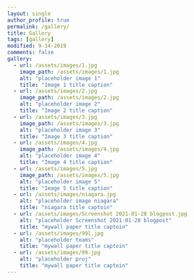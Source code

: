 ```yaml
---
layout: single
author_profile: true
permalink: /gallery/
title: Gallery
tags: [gallery]
modified: 9-14-2019
comments: false
gallery:
  - url: /assets/images/1.jpg
    image_path: /assets/images/1.jpg
    alt: "placeholder image 1"
    title: "Image 1 title caption"
  - url: /assets/images/2.jpg
    image_path: /assets/images/2.jpg
    alt: "placeholder image 2"
    title: "Image 2 title caption"
  - url: /assets/images/3.jpg
    image_path: /assets/images/3.jpg
    alt: "placeholder image 3"
    title: "Image 3 title caption"  
  - url: /assets/images/4.jpg
    image_path: /assets/images/4.jpg
    alt: "placeholder image 4"
    title: "Image 4 title caption"
  - url: /assets/images/5.jpg
    image_path: /assets/images/5.jpg
    alt: "placeholder image 5"
    title: "Image 5 title caption" 
  - url: /assets/images/niagara.jpg
    alt: "placeholder image niagara"
    title: "niagara title captoin"
  - url: /assets/images/Screenshot 2021-01-28 blogpost.jpg
    alt: "placeholder Screenshot 2021-01-28 blogpost"
    title: "mywall paper title captoin"
  - url: /assets/images/99l.jpg
    alt: "placeholder teams"
    title: "mywall paper title captoin"
  - url: /assets/images/99.jpg
    alt: "placeholder proj"
    title: "mywall paper title captoin"
---
```





